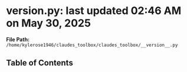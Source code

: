 # __version__.py: last updated 02:46 AM on May 30, 2025

**File Path:** `/home/kylerose1946/claudes_toolbox/claudes_toolbox/__version__.py`

## Table of Contents
